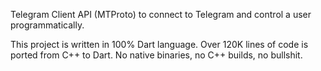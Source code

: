 Telegram Client API (MTProto) to connect to Telegram and control a user programmatically.

This project is written in 100% Dart language. Over 120K lines of code is ported from C++ to Dart. No native binaries, no C++ builds, no bullshit.
